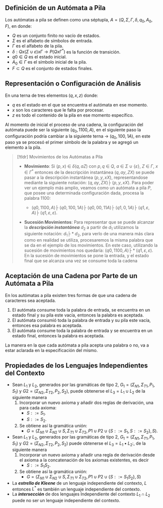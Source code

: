 ## Definición de un Autómata a Pila

Los autómatas a pila se definen como una séptupla, $A = (Q,Σ,Γ,δ,q_0,A_0, F)$, en donde:

- $Q$ es un conjunto finito no vacío de estados.
- $Σ$ es el alfabeto de símbolos de entrada.
- $Γ$ es el alfabeto de la pila.
- $δ: Q x (Σ\cup{ε}) x Γ \to P(Q x Γ^*)$ es la función de transición.
- $q0 \in Q$ es el estado inicial.
- $A_0 \in Γ$ es el símbolo inicial de la pila. 
- $F \subset Q$ es el conjunto de estados finales.

## Representación o Configuración de Análisis

En una terna de tres elementos $(q, x, z)$ donde:
- $q$ es el estado en el que se encuentra el autómata en ese momento.
- $x$ son los caracteres que le falta por procesar.
- $z$ es todo el contenido de la pila en ese momento específico.

Al momento de inicial el proceso de una cadena, la configuración del autómata puede ser la siguiente $(q_0, 1100, A)$, en el siguiente paso la configuración podría cambiar a la siguiente terna -> $(q_0, 100, 1A)$, en este paso ya se procesó el primer símbolo de la palabra y se agregó un elemento a la pila. 

>[!tldr] Movimientos de los Autómatas a Pila
>- **Movimiento**: Si $(p, x)$ $\in$ $\delta$$(q, a Z)$ con $p, q$ $\in$ $Q$, $a$ $\in$ $Σ$ $\cup$ $\{\varepsilon\}$, $Z$ $\in$ $\Gamma$, $x$ $\in$ $\Gamma^*$ entonces de la descripción instantánea $(q, ay, ZX)$ se puede pasar a la descripción instantánea $(p,y,xX)$, representandose mediante la siguiente notación: $(q,ay,ZX)├ \ (p,y,xX)$. Para poder ver un ejemplo más amplio, veamos como un autómata a pila $P$, que posee una determinada configuración dada, procesa la palabra $1100$:
>	 - $(q0,1100,A)├ \ (q0,100,1A)├ \ (q0,00,11A)├ \ (q1,0,1A)├ \ (q1,ε,A)├  \ (q1,ε,ε)$.
>
> - **Sucesión Movimientos**: Para representar que se puede alcanzar la ***descripción instantánea*** $d_2$ a partir de $d_1$ utilizamos la siguiente notación: $d_1 ├* d_2$, para verlo de una manera más clara como en realidad se utiliza, procesaremos la misma palabra que se da en el ejemplo de los movimientos. En este caso, utilizando la sucesión de movimientos nos quedaría: $(q0 ,1100, A)├ * (q1 ,ε, ε )$. En la sucesión de movimientos se pone la entrada, y el estado final que se alcanza una vez se consume toda la cadena

## Aceptación de una Cadena por Parte de un Autómata a Pila

En los autómatas a pila existen tres formas de que una cadena de caracteres sea aceptada.
1. El autómata consume toda la palabra de entrada, se encuentra en un estado final y su pila este vacía, entonces la palabra es aceptada.
2. El autómata consumió toda la palabra de entrada y su pila este vacía, entonces esa palabra es aceptada.
3. El autómata consume toda la palabra de entrada y se encuentra en un estado final, entonces la palabra es aceptada.

La manera en la que cada autómata a pila acepta una palabra o no, va a estar aclarada en la especificación del mismo.

## Propiedades de los Lenguajes Independientes del Contexto

- Sean $L_1$ y $L_2$, generados por las gramáticas de tipo 2, $G_1=(Σ_{N1},Σ_{T1},P_1,S_1)$ y $G2=(Σ_{N2}, Σ_{T2},P_2,S_2)$, puede obtenerse el $L_3 = L_1 \cup L_2$ de la siguiente manera
	1. Incorporar un nuevo axioma y añadir dos reglas de derivación, una para cada axioma:
		- $S::=S_1$.
		- $S::= S_2$.
	1. Se obtiene así la gramática unión:
		- $G=(Σ_{N1} \cup Σ_{N2} \cup {S}, Σ_{T1} \cup Σ_{T2},P1 \cup P2 \cup \{S::=S_1 ,S::=S_2\}, S)$.
- Sean $L_1$ y $L_2$, generados por las gramáticas de tipo 2, $G_1=(Σ_{N1},Σ_{T1},P_1,S_1)$ y $G2=(Σ_{N2}, Σ_{T2},P_2,S_2)$ puede obtenerse el $L_3 = L_1• L_2:$, de la siguiente manera
	1. Incorporar un nuevo axioma y añadir una regla de derivación desde el axioma a la concatenación de los axiomas existentes, es decir
		- $S::=S_1S_2$.
	2. Se obtiene así la gramática unión:
		- $G=(Σ_{N1} \cup Σ_{N2} \cup {S}, Σ_{T1} \cup Σ_{T2},P1 \cup P2 \cup \{S::=S_1S_2\}, S)$
- La ***estrella de Kleene*** de un lenguaje independiente del contexto, $L$ entonces $L^*$ es también un lenguaje independiente del contexto.
- La ***intersección*** de dos lenguajes Independiente del contexto $L_1 \cap L_2$ puede no ser un lenguaje independiente del contexto.